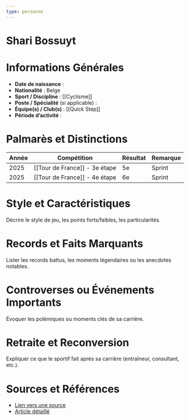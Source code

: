 ```yaml
---
type: personne
---
```


# Shari Bossuyt

# Informations Générales
- **Date de naissance** :  
- **Nationalité** :  Belge
- **Sport / Discipline** :  [[Cyclisme]]
- **Poste / Spécialité** (si applicable) :  
- **Équipe(s) / Club(s)** :  [[Quick Step]]
- **Période d’activité** :  

# Palmarès et Distinctions
| Année | Compétition                   | Résultat | Remarque |
| ----- | ----------------------------- | -------- | -------- |
| 2025  | [[Tour de France]] - 3e étape | 5e       | Sprint   |
| 2025  | [[Tour de France]] - 4e étape | 6e       | Sprint   |

# Style et Caractéristiques
Décrire le style de jeu, les points forts/faibles, les particularités.

# Records et Faits Marquants
Lister les records battus, les moments légendaires ou les anecdotes notables.

# Controverses ou Événements Importants
Évoquer les polémiques ou moments clés de sa carrière.

# Retraite et Reconversion
Expliquer ce que le sportif fait après sa carrière (entraîneur, consultant, etc.).

# Sources et Références
- [Lien vers une source](#)
- [Article détaillé](#)
